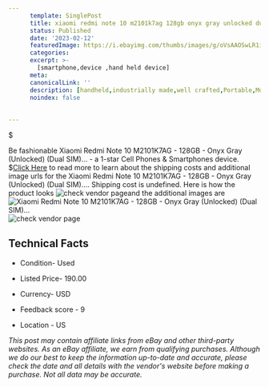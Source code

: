 ```yaml
---
      template: SinglePost
      title: xiaomi redmi note 10 m2101k7ag 128gb onyx gray unlocked dual sim 
      status: Published
      date: '2023-02-12'
      featuredImage: https://i.ebayimg.com/thumbs/images/g/oVsAAOSwLR1i8qsg/s-l225.jpg
      categories: 
      excerpt: >-
        [smartphone,device ,hand held device]
      meta:
      canonicalLink: ''
      description: [handheld,industrially made,well crafted,Portable,Mobile,Compact,Convenient,Lightweight,Maneuverable,Man-portable,Miniature,Carriable,Hand-held,Light,Holdable,Transportable,Mobile device,Pocket-sized,On-the-go,Wireless,Cordless,Compact size,Convenient size, smartphone,device ,hand held device]
      noindex: false
      
        
---
```

$

Be fashionable Xiaomi Redmi Note 10 M2101K7AG - 128GB - Onyx Gray (Unlocked) (Dual SIM)... - a 1-star Cell Phones & Smartphones device.
$[Click Here](https://www.ebay.com/itm/134195017875?hash=item1f3ea57893%3Ag%3AoVsAAOSwLR1i8qsg&mkevt=1&mkcid=1&mkrid=711-53200-19255-0&campid=%253CePNCampaignId%253E&customid=%253CreferenceId%253E&toolid=10049) to read more to learn about the shipping costs and additional image urls for the Xiaomi Redmi Note 10 M2101K7AG - 128GB - Onyx Gray (Unlocked) (Dual SIM).... Shipping cost is undefined. Here is how the product looks ![check vendor page](https://i.ebayimg.com/thumbs/images/g/oVsAAOSwLR1i8qsg/s-l225.jpg)and the additional images are![Xiaomi Redmi Note 10 M2101K7AG - 128GB - Onyx Gray (Unlocked) (Dual SIM)...](https://i.ebayimg.com/images/g/oVsAAOSwLR1i8qsg/s-l1600.jpg)![check vendor page](https://origin-galleryplus.ebayimg.com/ws/web/134195017875_2_0_1/225x225.jpg,https://origin-galleryplus.ebayimg.com/ws/web/134195017875_3_0_1/225x225.jpg,https://origin-galleryplus.ebayimg.com/ws/web/134195017875_4_0_1/225x225.jpg,https://origin-galleryplus.ebayimg.com/ws/web/134195017875_5_0_1/225x225.jpg,https://origin-galleryplus.ebayimg.com/ws/web/134195017875_6_0_1/225x225.jpg)



 ## Technical Facts 



     
      

 - Condition- Used 


      

 - Listed Price- 190.00 


      

 - Currency- USD 


      

 - Feedback score - 9 


      

 - Location - US 


      
      

 *_This post may contain affiliate links from eBay and other third-party websites. As an eBay affiliate, we earn from qualifying purchases. Although we do our best to keep the information up-to-date and accurate, please check the date and all details with the vendor's website before making a purchase. Not all data may be accurate._*






